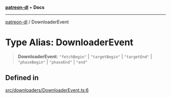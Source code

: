 [**patreon-dl**](../README.md) • **Docs**

***

[patreon-dl](../README.md) / DownloaderEvent

# Type Alias: DownloaderEvent

> **DownloaderEvent**: `"fetchBegin"` \| `"targetBegin"` \| `"targetEnd"` \| `"phaseBegin"` \| `"phaseEnd"` \| `"end"`

## Defined in

[src/downloaders/DownloaderEvent.ts:6](https://github.com/patrickkfkan/patreon-dl/blob/794996b6269a4df0afea77da4d86f16365f2adf5/src/downloaders/DownloaderEvent.ts#L6)
